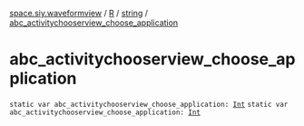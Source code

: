 [space.siy.waveformview](../../index.md) / [R](../index.md) / [string](index.md) / [abc_activitychooserview_choose_application](./abc_activitychooserview_choose_application.md)

# abc_activitychooserview_choose_application

`static var abc_activitychooserview_choose_application: `[`Int`](https://kotlinlang.org/api/latest/jvm/stdlib/kotlin/-int/index.html)
`static var abc_activitychooserview_choose_application: `[`Int`](https://kotlinlang.org/api/latest/jvm/stdlib/kotlin/-int/index.html)